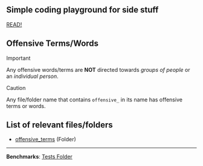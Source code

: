 ## Simple coding playground for side stuff

[READ!](https://github.com/Bluejutzu/tests?tab=readme-ov-file#offensive-termswords)

## Offensive Terms/Words
> [!IMPORTANT]
> Any offensive words/terms are **NOT** directed towards _groups of people_ or an _individual person_.

> [!CAUTION]
> Any file/folder name that contains `offensive_` in its name has offensive terms or words.

## List of relevant files/folders

-   [offensive_terms](src/regex/offensive_terms/) (Folder)
---

**Benchmarks**: [Tests Folder](src/regex/tests/)
